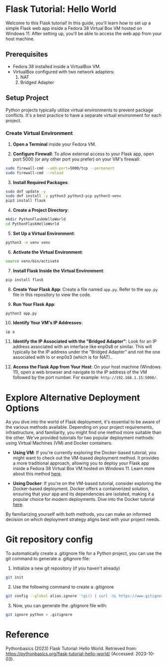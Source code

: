 # Flask Tutorial: Hello World

Welcome to this Flask tutorial! In this guide, you'll learn how to set up a simple Flask web app inside a Fedora 38 Virtual Box VM hosted on Windows 11. After setting up, you'll be able to access the web app from your host machine.

## Prerequisites

- Fedora 38 installed inside a VirtualBox VM.
- VirtualBox configured with two network adapters:
  1. NAT
  2. Bridged Adapter

## Setup Project

Python projects typically utilize virtual environments to prevent package conflicts. It's a best practice to have a separate virtual environment for each project.

### Create Virtual Environment

1. **Open a Terminal** inside your Fedora VM.

2. **Configure Firewall**: To allow external access to your Flask app, open port 5000 (or any other port you prefer) on your VM's firewall:

```bash
sudo firewall-cmd --add-port=5000/tcp --permanent
sudo firewall-cmd --reload
```

3. **Install Required Packages**:

```bash
sudo dnf update -y
sudo dnf install -y python3 python3-pip python3-venv
pip3 install flask
```

4. **Create a Project Directory**:

```bash
mkdir PythonFlaskHelloWorld
cd PythonFlaskHelloWorld
```

5. **Set Up a Virtual Environment**:

```bash
python3 -m venv venv
```

6. **Activate the Virtual Environment**:

```bash
source venv/bin/activate
```

7. **Install Flask Inside the Virtual Environment**:

```bash
pip install flask
```

8. **Create Your Flask App**: Create a file named `app.py`. Refer to the `app.py` file in this repository to view the code.

9. **Run Your Flask App**:

```bash
python3 app.py
```

10. **Identify Your VM's IP Addresses**:

```bash
ip a
```

11. **Identify the IP Associated with the "Bridged Adapter"**: Look for an IP address associated with an interface like enp0s8 or similar. This will typically be the IP address under the "Bridged Adapter" and not the one associated with lo or enp0s3 (which is for NAT)..

12. **Access the Flask App from Your Host**: On your host machine (Windows 11), open a web browser and navigate to the IP address of the VM followed by the port number. For example: `http://192.168.1.15:5000/`.

# Explore Alternative Deployment Options

As you dive into the world of Flask deployment, it's essential to be aware of the various methods available. Depending on your project requirements, infrastructure, and familiarity, you might find one method more suitable than the other. We've provided tutorials for two popular deployment methods: using Virtual Machines (VM) and Docker containers. 

- **Using VM**: If you're currently exploring the Docker-based tutorial, you might want to check out the VM-based deployment method. It provides a more traditional approach, allowing you to deploy your Flask app inside a Fedora 38 Virtual Box VM hosted on Windows 11. Learn more about this method [here](https://github.com/biagolini/PythonFlaskHelloWorldOnVM).

- **Using Docker**: If you're on the VM-based tutorial, consider exploring the Docker-based deployment. Docker offers a containerized solution, ensuring that your app and its dependencies are isolated, making it a popular choice for modern deployments. Dive into the Docker tutorial [here](https://github.com/biagolini/PythonFlaskHelloWorldOnDocker).

By familiarizing yourself with both methods, you can make an informed decision on which deployment strategy aligns best with your project needs.

# Git repository config

To automatically create a .gitignore file for a Python project, you can use the git command to generate a .gitignore file:

1. Initialize a new git repository (if you haven't already)

```bash
git init
```

2. Use the following command to create a .gitignore

```bash
git config --global alias.ignore '!gi() { curl -sL https://www.gitignore.io/api/$@ ;}; gi'
```

3. Now, you can generate the .gitignore file with:

```bash
git ignore python > .gitignore
```

# Reference

Pythonbasics (2023) Flask Tutorial: Hello World. Retrieved from: https://pythonbasics.org/flask-tutorial-hello-world/ (Accessed: 2023-10-03).
